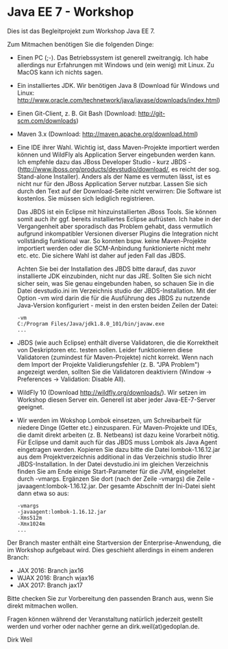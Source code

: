 Java EE 7 - Workshop
========================

Dies ist das Begleitprojekt zum Workshop Java EE 7.

Zum Mitmachen benötigen Sie die folgenden Dinge:

- Einen PC (;-). Das Betriebssystem ist generell zweitrangig. Ich habe allerdings nur Erfahrungen mit Windows und (ein wenig) mit Linux. Zu MacOS kann ich nichts sagen.

- Ein installiertes JDK. Wir benötigen Java 8 (Download für Windows und Linux: http://www.oracle.com/technetwork/java/javase/downloads/index.html)

- Einen Git-Client, z. B. Git Bash (Download: http://git-scm.com/downloads)

- Maven 3.x (Download: http://maven.apache.org/download.html)

- Eine IDE ihrer Wahl. Wichtig ist, dass Maven-Projekte importiert werden können und WildFly als Application Server eingebunden werden kann. Ich empfehle
  dazu das JBoss Developer Studio - kurz JBDS - (http://www.jboss.org/products/devstudio/download/, es reicht der sog. Stand-alone Installer). Anders als
  der Name es vermuten lässt, ist es nicht nur für den JBoss Application Server nutzbar. Lassen Sie sich durch den Text auf der Download-Seite nicht verwirren:
  Die Software ist kostenlos. Sie müssen sich lediglich registrieren.
  
  Das JBDS ist ein Eclipse mit hinzuinstallierten JBoss Tools. Sie können somit auch ihr ggf. bereits installiertes Eclipse aufrüsten. Ich habe in der
  Vergangenheit aber sporadisch das Problem gehabt, dass vermutlich aufgrund inkompatibler Versionen diverser Plugins die Integration nicht vollständig
  funktional war. So konnten bspw. keine Maven-Projekte importiert werden oder die SCM-Anbindung funktionierte nicht mehr etc. etc. Die sichere Wahl ist 
  daher auf jeden Fall das JBDS.
  
  Achten Sie bei der Installation des JBDS bitte darauf, das zuvor installierte JDK einzubinden, nicht nur das JRE. Sollten Sie sich nicht sicher sein, was
  Sie genau eingebunden haben, so schauen Sie in die Datei devstudio.ini im Verzeichnis studio der JBDS-Installation. Mit der Option -vm wird darin die
  für die Ausführung des JBDS zu nutzende Java-Version konfiguriert - meist in den ersten beiden Zeilen der Datei:
  
  ```
  -vm
  C:/Program Files/Java/jdk1.8.0_101/bin/javaw.exe
  ...
  ```
  
- JBDS (wie auch Eclipse) enthält diverse Validatoren, die die Korrektheit von Deskriptoren etc. testen sollen. Leider funktionieren diese Validatoren
  (zumindest für Maven-Projekte) nicht korrekt. Wenn nach dem Import der Projekte Validierungsfehler (z. B. "JPA Problem") angezeigt werden, sollten Sie
  die Validatoren deaktiviern (Window -> Preferences -> Validation: Disable All).

- WildFly 10 (Download http://wildfly.org/downloads/). Wir setzen im Workshop diesen Server ein. Generell ist aber jeder Java-EE-7-Server geeignet.

- Wir werden im Wokshop Lombok einsetzen, um Schreibarbeit für niedere Dinge (Getter etc.) einzusparen. Für Maven-Projekte und IDEs, die damit direkt arbeiten
  (z. B. Netbeans) ist dazu keine Vorarbeit nötig. Für Eclipse und damit auch für das JBDS muss Lombok als Java Agent eingetragen werden. Kopieren Sie dazu
  bitte die Datei lombok-1.16.12.jar aus dem Projektverzeichnis additional in das Verzeichnis studio Ihrer JBDS-Installation. In der Datei devstudio.ini
  im gleichen Verzeichnis finden Sie am Ende einige Start-Parameter für die JVM, eingeleitet durch -vmargs. Ergänzen Sie dort (nach der Zeile -vmargs) die 
  Zeile -javaagent:lombok-1.16.12.jar. Der gesamte Abschnitt der Ini-Datei sieht dann etwa so aus:
  
  ```
  -vmargs
  -javaagent:lombok-1.16.12.jar
  -Xms512m
  -Xmx1024m
  ...
  ```
  
Der Branch master enthält eine Startversion der Enterprise-Anwendung, die im Workshop aufgebaut wird. Dies geschieht allerdings in einem anderen Branch:
- JAX 2016:   Branch jax16
- WJAX 2016:  Branch wjax16
- JAX 2017:   Branch jax17

Bitte checken Sie zur Vorbereitung den passenden Branch aus, wenn Sie direkt mitmachen wollen.
  
Fragen können während der Veranstaltung natürlich jederzeit gestellt werden und vorher oder nachher gerne an dirk.weil(at)gedoplan.de.

Dirk Weil   
